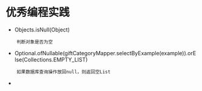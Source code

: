 # 优秀编程实践
- Objects.isNull(Object)
```
    判断对象是否为空
```

- Optional.ofNullable(giftCategoryMapper.selectByExample(example)).orElse(Collections.EMPTY_LIST)
```
    如果数据库查询操作放回null，则返回空List

```

- 